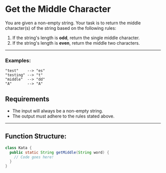 # Get the Middle Character

You are given a non-empty string. Your task is to return the middle character(s) of the string based on the following rules:

1. If the string's length is **odd**, return the single middle character.
2. If the string's length is **even**, return the middle two characters.

---

### Examples:

```text
"test"    --> "es"
"testing" --> "t"
"middle"  --> "dd"
"A"       --> "A"
```

## Requirements

- The input will always be a non-empty string.
- The output must adhere to the rules stated above.

---

## Function Structure:

```java
class Kata {
  public static String getMiddle(String word) {
    // Code goes here!
  }
}
